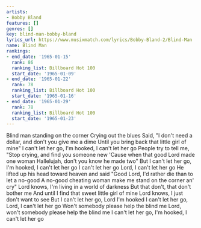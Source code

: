 ```yaml
---
artists:
- Bobby Bland
features: []
genres: []
key: blind-man-bobby-bland
lyrics_url: https://www.musixmatch.com/lyrics/Bobby-Bland-2/Blind-Man
name: Blind Man
rankings:
- end_date: '1965-01-15'
  rank: 86
  ranking_list: Billboard Hot 100
  start_date: '1965-01-09'
- end_date: '1965-01-22'
  rank: 78
  ranking_list: Billboard Hot 100
  start_date: '1965-01-16'
- end_date: '1965-01-29'
  rank: 78
  ranking_list: Billboard Hot 100
  start_date: '1965-01-23'
---
```

Blind man standing on the corner
Crying out the blues
Said, "I don't need a dollar, and don't you give me a dime
Until you bring back that little girl of mine"
I can't let her go, I'm hooked, I can't let her go
People try to tell me, "Stop crying, and find you someone new
'Cause when that good Lord made one woman
Hallelujah, don't you know he made two"
But I can't let her go, I'm hooked, I can't let her go
I can't let her go
Lord, I can't let her go
He lifted up his head toward heaven and said
"Good Lord, I'd rather die than to let a no-good
A no-good cheating woman make me stand on the corner an' cry"
Lord knows, I'm living in a world of darkness
But that don't, that don't bother me
And until I find that sweet little girl of mine
Lord knows, I just don't want to see
But I can't let her go, Lord I'm hooked
I can't let her go, Lord, I can't let her go
Won't somebody please help the blind me
Lord, won't somebody please help the blind me
I can't let her go, I'm hooked, I can't let her go
